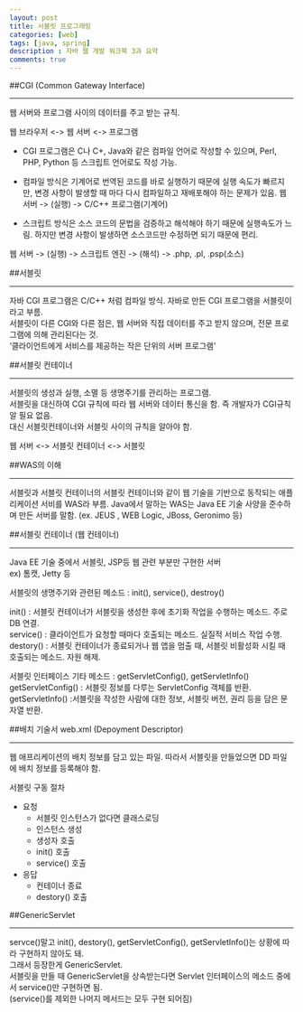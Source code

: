 ```yaml
---
layout: post
title: 서블릿 프로그래밍
categories: [web]
tags: [java, spring]
description : 자바 웹 개발 워크북 3과 요약
comments: true
---
```



##CGI (Common Gateway Interface)
***
웹 서버와 프로그램 사이의 데이터를 주고 받는 규칙.   

웹 브라우저 <-> 웹 서버 <-> 프로그램   

- CGI 프로그램은 C나 C+, Java와 같은 컴파일 언어로 작성할 수 있으며, Perl, PHP, Python 등 스크립트 언어로도 작성 가능.
- 컴파일 방식은 기계어로 번역된 코드를 바로 실행하기 때문에 실행 속도가 빠르지만, 변경 사항이 발생할 때 마다 다시 컴파일하고 재배포해야 하는 문제가 있음.
웹 서버 -> (실행) -> C/C++ 프로그램(기계어)

- 스크립트 방식은 소스 코드의 문법을 검증하고 해석해야 하기 때문에 실행속도가 느림. 하지만 변경 사항이 발생하면 소스코드만 수정하면 되기 때문에 편리.   

웹 서버 -> (실행) -> 스크립트 엔진 -> (해석) -> .php, .pl, .psp(소스)

##서블릿
***
자바 CGI 프로그램은 C/C++ 처럼 컴파일 방식. 자바로 만든 CGI 프로그램을 서블릿이라고 부름.   
서블릿이 다른 CGI와 다른 점은, 웹 서버와 직접 데이터를 주고 받지 않으며, 전문 프로그램에 의해 관리된다는 것.   
‘클라이언트에게 서비스를 제공하는 작은 단위의 서버 프로그램'

##서블릿 컨테이너
***
서블릿의 생성과 실행, 소멸 등 생명주기를 관리하는 프로그램.   
서블릿을 대신하여 CGI 규칙에 따라 웹 서버와 데이터 통신을 함. 즉 개발자가 CGI규칙 알 필요 없음.   
대신 서블릿컨테이너와 서블릿 사이의 규칙을 알아야 함.

웹 서버 <-> 서블릿 컨테이너 <-> 서블릿  

##WAS의 이해
***
서블릿과 서블릿 컨테이너의 서블릿 컨테이너와 같이 웹 기술을 기반으로 동작되는 애플리케이션 서비를 WAS라 부름.
Java에서 말하는 WAS는 Java EE 기술 사양을 준수하며 만든 서버를 말함. (ex. JEUS , WEB Logic, JBoss, Geronimo 등)   


##서블릿 컨테이너 (웹 컨테이너)
***
Java EE 기술 중에서 서블릿, JSP등 웹 관련 부분만 구현한 서버   
ex) 톰캣, Jetty 등

서블릿의 생명주기와 관련된 메소드 : init(), service(), destroy()   

init() : 서블릿 컨테이너가 서블릿을 생성한 후에 초기화 작업을 수행하는 메소드. 주로 DB 연결.   
service() : 클라이언트가 요청할 때마다 호출되는 메소드. 실질적 서비스 작업 수행.   
destory() : 서블릿 컨테이너가 종료되거나 웹 앱을 멈출 때, 서블릿 비활성화 시킬 때 호출되는 메소드. 자원 해제.   


서블릿 인터페이스 기타 메소드  : getServletConfig(), getServletInfo()   
getServletConfig() : 서블릿 정보를 다루는 ServletConfig 객체를 반환.   
getServletInfo() :서블릿을 작성한 사람에 대한 정보, 서블릿 버전, 권리 등을 담은 문자열 반환.   


##배치 기술서 web.xml  (Depoyment Descriptor)
***
웹 애프리케이션의 배치 정보를 담고 있는 파일. 따라서 서블릿을 만들었으면 DD 파일에 배치 정보를 등록해야 함.   

서블릿 구동 절차

- 요청
    - 서블릿 인스턴스가 없다면 클래스로딩
    - 인스턴스 생성
    - 생성자 호출
    - init() 호출
    - service() 호출
- 응답
    - 컨테이너 종료
    - destory() 호출

##GenericServlet
***
servce()말고 init(), destory(), getServletConfig(), getServletInfo()는 상황에 따라 구현하지 않아도 돼.   
그래서 등장한게 GenericServlet.   
서블릿을 만들 때 GenericServlet을 상속받는다면 Servlet 인터페이스의 메소드 중에서 service()만 구현하면 됨.   
(service()를 제외한 나머지 메서드는 모두 구현 되어짐)
